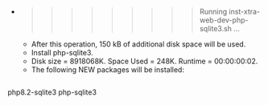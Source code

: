 * >>>>>>>>> Running inst-xtra-web-dev-php-sqlite3.sh ...
  * After this operation, 150 kB of additional disk space will be used.
  * Install php-sqlite3.
  * Disk size = 8918068K. Space Used = 248K. Runtime = 00:00:00:02.
  * The following NEW packages will be installed:
  ```bash
php8.2-sqlite3 php-sqlite3
  ```

